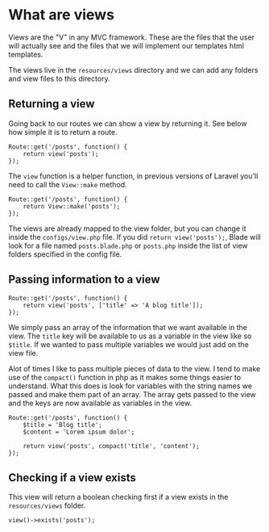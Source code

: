 # What are views


Views are the "V" in any MVC framework. These are the files that the user will actually see and the files that we will implement our templates html templates.

The views live in the `resources/views` directory and we can add any folders and view files to this directory.

## Returning a view

Going back to our routes we can show a view by returning it. See below how simple it is to return a route.

```
Route::get('/posts', function() {
	return view('posts');
});
```

The `view` function is a helper function, in previous versions of Laravel you'll need to call the `View::make` method.

```
Route::get('/posts', function() {
	return View::make('posts');
});
```

The views are already mapped to the view folder, but you can change it inside the `configs/view.php` file. If you did `return view('posts');`, Blade will look for a file named `posts.blade.php` or `posts.php` inside the list of view folders specified in the config file.

## Passing information to a view

```
Route::get('/posts', function() {
	return view('posts', ['title' => 'A blog title']);
});
```
We simply pass an array of the information that we want available in the view. The `title` key will be available to us as a variable in the view like so `$title`. If we wanted to pass multiple variables we would just add on the view file.

Alot of times I like to pass multiple pieces of data to the view. I tend to make use of the `compact()` function in php as it makes some things easier to understand. What this does is look for variables with the string names we passed and make them part of an array. The array gets passed to the view and the keys are now available as variables in the view.

```
Route::get('/posts', function() {
	$title = 'Blog title';
	$content = 'Lorem ipsum dolor';

	return view('posts', compact('title', 'content');
});
```

## Checking if a view exists

This view will return a boolean checking first if a view exists in the `resources/views` folder.

```
view()->exists('posts');
```
